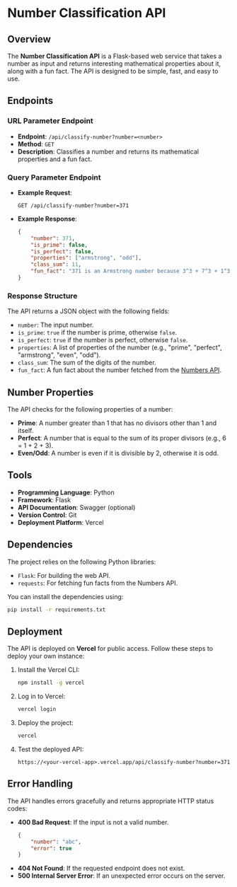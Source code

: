 
# Number Classification API

## Overview
The **Number Classification API** is a Flask-based web service that takes a number as input and returns interesting mathematical properties about it, along with a fun fact. The API is designed to be simple, fast, and easy to use.

## Endpoints

### URL Parameter Endpoint
- **Endpoint**: `/api/classify-number?number=<number>`
- **Method**: `GET`
- **Description**: Classifies a number and returns its mathematical properties and a fun fact.

### Query Parameter Endpoint
- **Example Request**:
  ```
  GET /api/classify-number?number=371
  ```

- **Example Response**:
  ```json
  {
      "number": 371,
      "is_prime": false,
      "is_perfect": false,
      "properties": ["armstrong", "odd"],
      "class_sum": 11,
      "fun_fact": "371 is an Armstrong number because 3^3 + 7^3 + 1^3 = 371"
  }
  ```

### Response Structure
The API returns a JSON object with the following fields:
- `number`: The input number.
- `is_prime`: `true` if the number is prime, otherwise `false`.
- `is_perfect`: `true` if the number is perfect, otherwise `false`.
- `properties`: A list of properties of the number (e.g., "prime", "perfect", "armstrong", "even", "odd").
- `class_sum`: The sum of the digits of the number.
- `fun_fact`: A fun fact about the number fetched from the [Numbers API](http://numbersapi.com/).

## Number Properties
The API checks for the following properties of a number:
- **Prime**: A number greater than 1 that has no divisors other than 1 and itself.
- **Perfect**: A number that is equal to the sum of its proper divisors (e.g., 6 = 1 + 2 + 3).
- **Even/Odd**: A number is even if it is divisible by 2, otherwise it is odd.

## Tools
- **Programming Language**: Python
- **Framework**: Flask
- **API Documentation**: Swagger (optional)
- **Version Control**: Git
- **Deployment Platform**: Vercel

## Dependencies
The project relies on the following Python libraries:
- `Flask`: For building the web API.
- `requests`: For fetching fun facts from the Numbers API.

You can install the dependencies using:
```bash
pip install -r requirements.txt
```

## Deployment
The API is deployed on **Vercel** for public access. Follow these steps to deploy your own instance:

1. Install the Vercel CLI:
   ```bash
   npm install -g vercel
   ```

2. Log in to Vercel:
   ```bash
   vercel login
   ```

3. Deploy the project:
   ```bash
   vercel
   ```

4. Test the deployed API:
   ```
   https://<your-vercel-app>.vercel.app/api/classify-number?number=371
   ```

## Error Handling
The API handles errors gracefully and returns appropriate HTTP status codes:
- **400 Bad Request**: If the input is not a valid number.
  ```json
  {
      "number": "abc",
      "error": true
  }
  ```
- **404 Not Found**: If the requested endpoint does not exist.
- **500 Internal Server Error**: If an unexpected error occurs on the server.
